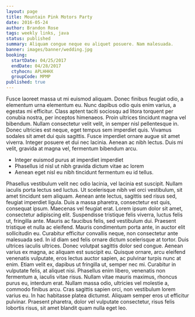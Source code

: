 ```yaml
---
layout: page
title: Mountain Pink Motors Party
date: 2016-05-24
author: Brandon Rose
tags: weekly links, java
status: published
summary: Aliquam congue neque eu aliquet posuere. Nam malesuada.
banner: images/banner/wedding.jpg
booking:
  startDate: 04/25/2017
  endDate: 04/28/2017
  ctyhocn: APLHHHX
  groupCode: MPMP
published: true
---
```

Fusce laoreet massa ut mi euismod aliquam. Donec finibus feugiat odio, a elementum urna elementum eu. Nunc dapibus odio quis enim varius, a egestas mi efficitur. Class aptent taciti sociosqu ad litora torquent per conubia nostra, per inceptos himenaeos. Proin ultrices tincidunt magna vel bibendum. Nullam consectetur velit velit, in semper nisl pellentesque in. Donec ultricies est neque, eget tempus sem imperdiet quis. Vivamus sodales sit amet dui quis sagittis. Fusce imperdiet ornare augue sit amet viverra. Integer posuere et dui nec lacinia. Aenean ac nibh lectus. Duis mi velit, gravida at magna vel, fermentum bibendum arcu.

* Integer euismod purus at imperdiet imperdiet
* Phasellus id nisl ut nibh gravida dictum vitae ac lorem
* Aenean eget nisl eu nibh tincidunt fermentum eu id tellus.

Phasellus vestibulum velit nec odio lacinia, vel lacinia est suscipit. Nullam iaculis porta lectus sed luctus. Ut scelerisque nibh vel orci vestibulum, sit amet tincidunt sem aliquam. Aenean ante lectus, sagittis sed risus sed, feugiat imperdiet ligula. Duis a massa pharetra, consectetur est quis, consequat ipsum. Maecenas vel feugiat erat. Lorem ipsum dolor sit amet, consectetur adipiscing elit. Suspendisse tristique felis viverra, luctus felis ut, fringilla ante. Mauris ac faucibus felis, sed vestibulum dui. Praesent tristique et nulla ac eleifend. Mauris condimentum porta ante, in auctor elit sollicitudin eu. Curabitur efficitur convallis neque, non consectetur ante malesuada sed. In id diam sed felis ornare dictum scelerisque at tortor.
Duis ultrices iaculis ultrices. Donec volutpat sagittis dolor sed congue. Aenean varius ex magna, ac aliquam est suscipit eu. Quisque ornare, arcu eleifend venenatis vulputate, eros lectus auctor sapien, ac pulvinar turpis nunc at enim. Etiam velit ex, dapibus ut fringilla ut, semper nec mi. Curabitur in vulputate felis, at aliquet nisi. Phasellus enim libero, venenatis non fermentum a, iaculis vitae risus. Nullam vitae mauris maximus, rhoncus purus eu, interdum erat. Nullam massa odio, ultricies vel molestie a, commodo finibus arcu. Cras sagittis sapien orci, non vestibulum lorem varius eu. In hac habitasse platea dictumst. Aliquam semper eros ut efficitur pulvinar. Praesent pharetra, dolor vel vulputate consectetur, risus felis lobortis risus, sit amet blandit quam nulla eget leo.
